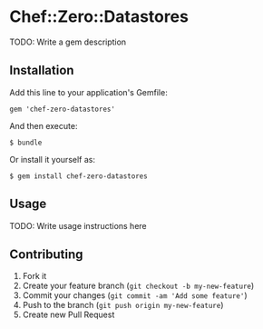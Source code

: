 # Chef::Zero::Datastores

TODO: Write a gem description

## Installation

Add this line to your application's Gemfile:

    gem 'chef-zero-datastores'

And then execute:

    $ bundle

Or install it yourself as:

    $ gem install chef-zero-datastores

## Usage

TODO: Write usage instructions here

## Contributing

1. Fork it
2. Create your feature branch (`git checkout -b my-new-feature`)
3. Commit your changes (`git commit -am 'Add some feature'`)
4. Push to the branch (`git push origin my-new-feature`)
5. Create new Pull Request
